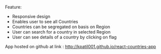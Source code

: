 Feature:
- Responsive design
- Enables user to see all Countries
- Countries can be segregated on basis on Region
- User can search for a country in selected Region
- User can see details of a country by clicking on flag

App hosted on github at link : http://kpatil001.github.io/react-countries-app 